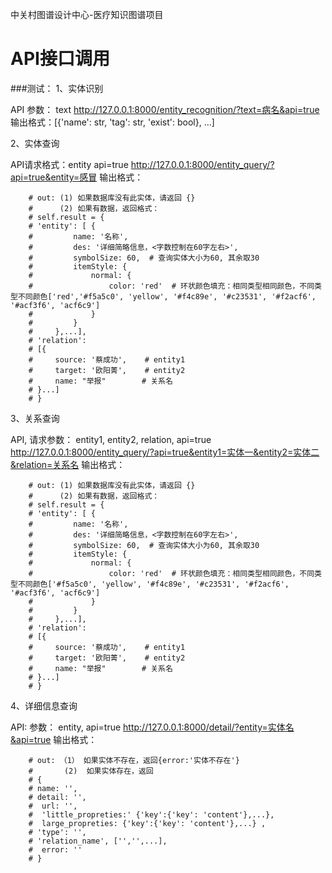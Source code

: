 
中关村图谱设计中心-医疗知识图谱项目

#  API接口调用
###测试：
1、实体识别

API  参数： text
http://127.0.0.1:8000/entity_recognition/?text=病名&api=true
输出格式：[{'name': str, 'tag': str, 'exist': bool}, ...]

2、实体查询

API请求格式：entity   api=true
http://127.0.0.1:8000/entity_query/?api=true&entity=感冒
输出格式：

        # out: (1) 如果数据库没有此实体，请返回 {}
        #      (2) 如果有数据，返回格式：
        # self.result = {
        # 'entity': [ {
        #         name: '名称',
        #         des: '详细简略信息，<字数控制在60字左右>',
        #         symbolSize: 60,  # 查询实体大小为60, 其余取30
        #         itemStyle: {
        #             normal: {
        #                 color: 'red'  # 环状颜色填充：相同类型相同颜色，不同类型不同颜色['red','#f5a5c0', 'yellow', '#f4c89e', '#c23531', '#f2acf6', '#acf3f6', 'acf6c9']
        #             }
        #         }
        #     },...],
        # 'relation':
        # [{
        #     source: '蔡成功',    # entity1
        #     target: '欧阳菁',    # entity2
        #     name: "举报"        # 关系名
        # }...]
        # }

3、关系查询

API, 请求参数： entity1, entity2, relation, api=true
http://127.0.0.1:8000/entity_query/?api=true&entity1=实体一&entity2=实体二&relation=关系名
输出格式：

        # out: (1) 如果数据库没有此实体，请返回 {}
        #      (2) 如果有数据，返回格式：
        # self.result = {
        # 'entity': [ {
        #         name: '名称',
        #         des: '详细简略信息，<字数控制在60字左右>',
        #         symbolSize: 60,  # 查询实体大小为60, 其余取30
        #         itemStyle: {
        #             normal: {
        #                 color: 'red'  # 环状颜色填充：相同类型相同颜色，不同类型不同颜色['#f5a5c0', 'yellow', '#f4c89e', '#c23531', '#f2acf6', '#acf3f6', 'acf6c9']
        #             }
        #         }
        #     },...],
        # 'relation':
        # [{
        #     source: '蔡成功',    # entity1
        #     target: '欧阳菁',    # entity2
        #     name: "举报"        # 关系名
        # }...]
        # }

4、详细信息查询

API: 参数： entity, api=true
http://127.0.0.1:8000/detail/?entity=实体名&api=true
输出格式：

        # out: （1） 如果实体不存在，返回{error:'实体不存在'}
        #       (2)  如果实体存在，返回
        # {
        # name: '',
        # detail: '',
        #  url: '',
        #  'little_propreties:' {'key':{'key': 'content'},...},
        #  large_propreties: {'key':{'key': 'content'},...} ,
        # 'type': '',
        # 'relation_name', ['','',...],
        #  error: ''
        # }
